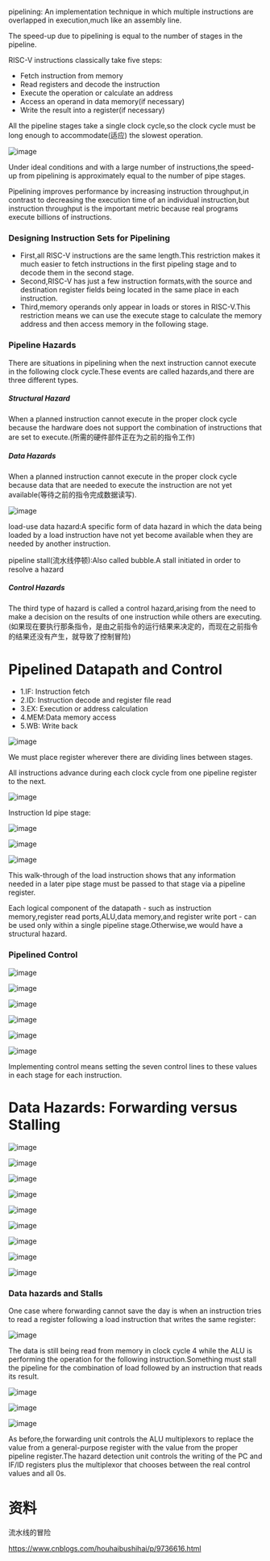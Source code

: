 pipelining: An implementation technique in which multiple instructions are overlapped in execution,much like an assembly line.

The speed-up due to pipelining is equal to the number of stages in the pipeline.

RISC-V instructions classically take five steps:

- Fetch instruction from memory
- Read registers and decode the instruction
- Execute the operation or calculate an address
- Access an operand in data memory(if necessary)
- Write the result into a register(if necessary)

All the pipeline stages take a single clock cycle,so the clock cycle must be long enough to accommodate(适应) the slowest operation.

![image](images/2E1861A0B88E49A68AB624413CA969841600224369(1).png)

Under ideal conditions and with a large number of instructions,the speed-up from pipelining is approximately equal to the number of pipe stages.

Pipelining improves performance by increasing instruction throughput,in contrast to decreasing the execution time of an individual instruction,but instruction throughput is the important metric because real programs execute billions of instructions.

### Designing Instruction Sets for Pipelining

- First,all RISC-V instructions are the same length.This restriction makes it much easier to fetch instructions in the first pipeling stage and to decode them in the second stage.
- Second,RISC-V has just a few instruction formats,with the source and destination register fields being located in the same place in each instruction.
- Third,memory operands only appear in loads or stores in RISC-V.This restriction means we can use the execute stage to calculate the memory address and then access memory in the following stage.

### Pipeline Hazards

There are situations in pipelining when the next instruction cannot execute in the following clock cycle.These events are called hazards,and there are three different types.

##### Structural Hazard

When a planned instruction cannot execute in the proper clock cycle because the hardware does not support the combination of instructions that are set to execute.(所需的硬件部件正在为之前的指令工作)

##### Data Hazards

When a planned instruction cannot execute in the proper clock cycle because data that are needed to execute the instruction are not yet available(等待之前的指令完成数据读写).

![image](images/25D16049C08D420BA9D9FCC0B26F6E201600236890(1).png)

load-use data hazard:A specific form of data hazard in which the data being loaded by a load instruction have not yet become available when they are needed by another instruction.

pipeline stall(流水线停顿):Also called bubble.A stall initiated in order to resolve a hazard

##### Control Hazards

The third type of hazard is called a control hazard,arising from the need to make a decision on the results of one instruction while others are executing.(如果现在要执行那条指令，是由之前指令的运行结果来决定的，而现在之前指令的结果还没有产生，就导致了控制冒险)

# Pipelined Datapath and Control

- 1.IF: Instruction fetch
- 2.ID: Instruction decode and register file read
- 3.EX: Execution or address calculation
- 4.MEM:Data memory access
- 5.WB: Write back

![image](images/0CBB85BD15584FCCB7C6D8152AB65CC71600308625(1).png)

We must place register wherever there are dividing lines between stages.

All instructions advance during each clock cycle from one pipeline register to the next.

![image](images/54DD3570A3CA45479ADBD3D13A147A8D1600310461(1).png)


Instruction ld pipe stage:

![image](images/D036AC503D9E44C3A2ED1DD8149F78101600312086(1).png)

![image](images/A6B446B0065E4F21A2A6C69716B418281600312159(1).png)

![image](images/57F62FA6948640608494D0315E61DA4B1600312201(1).png)

This walk-through of the load instruction shows that any information needed in a later pipe stage must be passed to that stage via a pipeline register.

Each logical component of the datapath - such as instruction memory,register read ports,ALU,data memory,and register write port - can be used only within a single pipeline stage.Otherwise,we would have a structural hazard.

### Pipelined Control

![image](images/175DA106A05343E4B41AACC1C27E84201600324335(1).png)

![image](images/793269376C0B48F89C267E315FF62C481600325354(1).png)

![image](images/A6FDF631F1A64CF285A8CABF1755033D1600325485(1).png)

![image](images/7F76EC31068C44EEA8B60FBD8B7DD33E1600325606(1).png)

![image](images/DA3ECD9147B04B31ABEF1A00E9938BA61600325926(1).png)

![image](images/EA1003272EE1443EBFD8EB6EDD64B3981600326025(1).png)

Implementing control means setting the seven control lines to these values in each stage for each instruction.

# Data Hazards: Forwarding versus Stalling

![image](images/F6A6AE986AAE4B73B0BD6C5ECBC138051600393998(1).png)

![image](images/E53EC62D6F1049F7A96F34E3BD92D5CA1600395275(1).png)

![image](images/B772EFE577784C1E85AB39792E6EB1051600396937(1).png)

![image](images/380A1A89A648488B88A083F0D4BF4A4F1600397623(1).png)

![image](images/C7B3788D3AC94530BCA2BFA1A91EF8181600397758(1).png)

![image](images/8772888DBF8D477B9CF60992D5E6AB291600399328(1).png)

![image](images/DBBA5076706F4DFEB53FD8C1AEB196661600399527(1).png)

![image](images/8C353AB2F0D548F2A26BE2E15802AA571600400608(1).png)

![image](images/1211E8785C9C4B19BB16FC5BE93C93501600401383(1).png)

### Data hazards and Stalls

One case where forwarding cannot save the day is when an instruction tries to read a register following a load instruction that writes the same register:

![image](images/8DEB5CBC09084E25B081A1DF84D4C1AD1600411761(1).png)

The data is still being read from memory in clock cycle 4 while the ALU is performing the operation for the following instruction.Something must stall the pipeline for the combination of load followed by an instruction that reads its result.

![image](images/CB8936FB6AD640ACA4BA4FB0F591D4B61600412238(1).png)

![image](images/93D1893BA4ED43C7AF56294F3D0D81991600414156(1).png)

![image](images/FB0933278E8B4B3E80D66C3A77B825CA1600414502(1).png)

As before,the forwarding unit controls the ALU multiplexors to replace the value from a general-purpose register with the value from the proper pipeline register.The hazard detection unit controls the writing of the PC and IF/ID registers plus the multiplexor that chooses between the real control values and all 0s.

# 资料

流水线的冒险

https://www.cnblogs.com/houhaibushihai/p/9736616.html